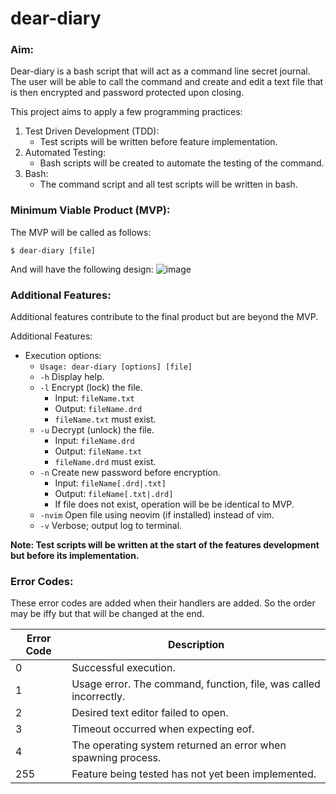 # dear-diary

### Aim:
Dear-diary is a bash script that will act as a command line secret journal. The user will be able to call the command and create and edit a text file that is then encrypted and password protected
upon closing.

This project aims to apply a few programming practices:
1) Test Driven Development (TDD):
	- Test scripts will be written before feature implementation.
 2) Automated Testing:
	- Bash scripts will be created to automate the testing of the command.
 3) Bash:
	- The command script and all test scripts will be written in bash.

### Minimum Viable Product (MVP):
The MVP will be called as follows:
```
$ dear-diary [file]
```

And will have the following design:
![image](https://github.com/user-attachments/assets/ea2e4b62-88ca-45d1-9640-5b413c3c1f70)

### Additional Features:
Additional features contribute to the final product but are beyond the MVP.

Additional Features:
- Execution options:
	- `Usage: dear-diary [options] [file]`
	- `-h` Display help.
	- `-l` Encrypt (lock) the file.
		- Input: `fileName.txt`
		- Output: `fileName.drd`
		- `fileName.txt` must exist.
	- `-u` Decrypt (unlock) the file.
		- Input: `fileName.drd`
		- Output: `fileName.txt`
		- `fileName.drd` must exist.
	- `-n` Create new password before encryption.
		- Input: `fileName[.drd|.txt]`
		- Output: `fileName[.txt|.drd]`
		- If file does not exist, operation will be be identical to MVP.
	- `-nvim` Open file using neovim (if installed) instead of vim.
	- `-v` Verbose; output log to terminal.

**Note: Test scripts will be written at the start of the features development but before its implementation.**

### Error Codes:
These error codes are added when their handlers are added. So the order may be iffy but that will be changed at the end.

Error Code | Description
---|---
0|Successful execution.
1|Usage error. The command, function, file, was called incorrectly.
2|Desired text editor failed to open.
3|Timeout occurred when expecting eof.
4|The operating system returned an error when spawning process.
255|Feature being tested has not yet been implemented.


